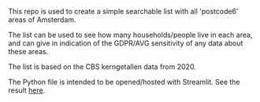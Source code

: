This repo is used to create a simple searchable list with all 'postcode6' areas of Amsterdam.

The list can be used to see how many households/people live in each area, and can give in indication of the GDPR/AVG sensitivity of any data about these areas.

The list is based on the CBS kerngetallen data from 2020.

The Python file is intended to be opened/hosted with Streamlit. See the result [here](https://jongstra-amsterdam-pc6-ge-amsterdam-postcode6-avg-filter-u8dyei.streamlitapp.com/).